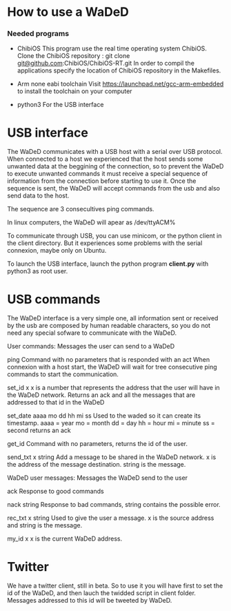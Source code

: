 How to use a WaDeD
==================

### Needed programs

* ChibiOS
This program use the real time operating system ChibiOS.
Clone the ChibiOS repository : git clone git@github.com:ChibiOS/ChibiOS-RT.git
In order to compil the applications specify the location of ChibiOS repository
in the Makefiles.

* Arm none eabi toolchain
Visit https://launchpad.net/gcc-arm-embedded to install the toolchain on your
computer

* python3
For the USB interface

# USB interface

The WaDeD communicates with a USB host with a serial over USB protocol.
When connected to a host we experienced that the host sends some unwanted data
at the beggining of the connection, so to prevent the WaDeD to execute unwanted
commands it must receive a special sequence of information from the connection
before starting to use it. Once the sequence is sent, the WaDeD will accept
commands from the usb and also send data to the host.

The sequence are 3 consecultives ping commands.

In linux computers, the WaDeD will apear as /dev/ttyACM%

To communicate through USB, you can use minicom, or the python client in the
client directory. But it experiences some problems with the serial connexion,
maybe only on Ubuntu.

To launch the USB interface, launch the python program **client.py** with
python3 as root user.

# USB commands
The WaDeD interface is a very simple one, all information sent or received by
the usb are composed by human readable characters, so you do not need any
special sofware to communicate with the WaDeD.

User commands:
Messages the user can send to a WaDeD

ping
    Command with no parameters that is responded with an act
    When connexion with a host start, the WaDeD will wait for tree
    consecutive ping commands to start the communication.

set_id x
    x is a number that represents the address that the user will have in the
    WaDeD network. Returns an ack and all the messages that are addressed to
    that id in the WaDeD

set_date aaaa mo dd hh mi ss
    Used to the waded so it can create its timestamp.
    aaaa = year
    mo = month
    dd = day
    hh = hour
    mi = minute
    ss = second
    returns an ack

get_id
    Command with no parameters, returns the id of the user.

send_txt x string
    Add a message to be shared in the WaDeD network.
    x is the address of the message destination.
    string is the message.

WaDeD user messages:
Messages the WaDeD send to the user

ack
    Response to good commands

nack string
    Response to bad commands, string contains the possible error.

rec_txt x string
    Used to give the user a message. x is the source address and string is the
    message.

my_id x
    x is the current WaDeD address.

# Twitter

We have a twitter client, still in beta. So to use it you will have first to
set the id of the WaDeD, and then lauch the twidded script in client folder.
Messages addressed to this id will be tweeted by WaDeD.
